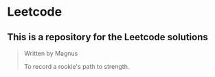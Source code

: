 # Leetcode
## This is a repository for the Leetcode solutions

> Written by Magnus
>
> To record a rookie's path to strength.
